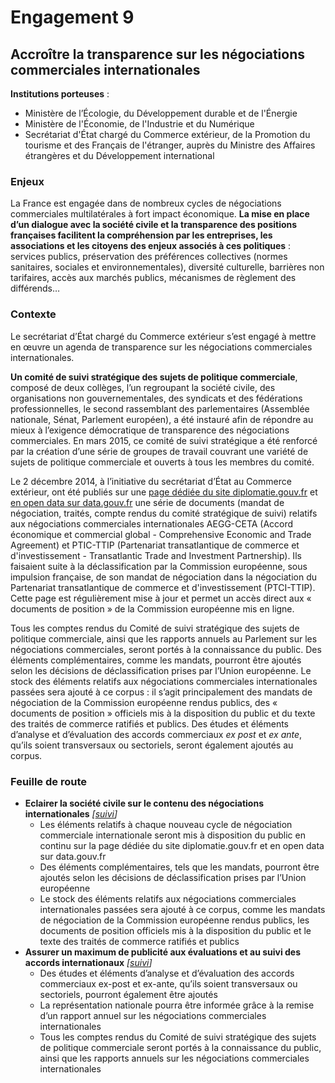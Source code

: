 # Engagement 9

## Accroître la transparence sur les négociations commerciales internationales

**Institutions porteuses** :
- Ministère de l’Écologie, du Développement durable et de l'Énergie
- Ministère de l'Économie, de l'Industrie et du Numérique
- Secrétariat d'État chargé du Commerce extérieur, de la Promotion du tourisme et des Français de l'étranger, auprès du Ministre des Affaires étrangères et du Développement international

### Enjeux

La France est engagée dans de nombreux cycles de négociations commerciales
multilatérales à fort impact économique. **La mise en place d’un dialogue avec la société
civile et la transparence des positions françaises facilitent la compréhension par les
entreprises, les associations et les citoyens des enjeux associés à ces politiques** : services
publics,  préservation  des  préférences  collectives  (normes  sanitaires,  sociales  et
environnementales), diversité culturelle, barrières non tarifaires, accès aux marchés publics,
mécanismes de règlement des différends…

### Contexte

Le secrétariat d’État chargé du Commerce extérieur s’est engagé à mettre en œuvre un
agenda de transparence sur les négociations commerciales internationales.

**Un comité de suivi stratégique des sujets de politique commerciale**, composé de deux
collèges, l’un regroupant la société civile, des organisations non gouvernementales, des
syndicats et des fédérations professionnelles, le second rassemblant des parlementaires
(Assemblée nationale, Sénat, Parlement européen), a été instauré afin de répondre au mieux
à l’exigence démocratique de transparence des négociations commerciales. En mars 2015,
ce comité de suivi stratégique a été renforcé par la création d’une série de groupes de
travail couvrant une variété de sujets de politique commerciale et ouverts à tous les
membres du comité.

Le 2 décembre 2014, à l’initiative du secrétariat d’État au Commerce extérieur, ont été
publiés sur une [page dédiée du site diplomatie.gouv.fr](http://www.diplomatie.gouv.fr/fr/politique-etrangere-de-la-france/diplomatie-economique-et-commerce/accords-de-libre-echange/) et [en open data sur data.gouv.fr](https://www.etalab.gouv.fr/premiers-pas-vers-la-transparence-des-negociations-commerciales-internationales-publication-sur-data-gouv-fr-de-documents-relatifs-au-ttip-et-au-ceta) une
série de documents (mandat de négociation, traités, compte rendus du comité stratégique
de suivi) relatifs aux négociations commerciales internationales AEGG-CETA (Accord
économique et commercial global - Comprehensive Economic and Trade Agreement) et
PTIC-TTIP (Partenariat transatlantique de commerce et d'investissement - Transatlantic Trade
and Investment Partnership). Ils faisaient suite à la déclassification par la Commission
européenne, sous impulsion française, de son mandat de négociation dans la négociation
du Partenariat transatlantique de commerce et d'investissement (PTCI-TTIP). Cette page est
régulièrement mise à jour et permet un accès direct aux « documents de position » de la
Commission européenne mis en ligne.

Tous les comptes rendus du Comité de suivi stratégique des sujets de politique commerciale,
ainsi que les rapports annuels au Parlement sur les négociations commerciales, seront portés
à la connaissance du public. Des éléments complémentaires, comme les mandats, pourront
être ajoutés selon les décisions de déclassification prises par l’Union européenne. Le stock des
éléments relatifs aux négociations commerciales internationales passées sera ajouté à ce
corpus : il s’agit principalement des mandats de négociation de la Commission européenne
rendus publics, des « documents de position » officiels mis à la disposition du public et du
texte des traités de commerce ratifiés et publics. Des études et éléments d’analyse et
d’évaluation des accords commerciaux _ex post_ et _ex ante_, qu’ils soient transversaux ou
sectoriels, seront également ajoutés au corpus.

### Feuille de route

- **Eclairer la société civile sur le contenu des négociations internationales**
      _[[suivi](https://git.framasoft.org/etalab/suivi/issues/136)]_
    - Les éléments relatifs à chaque nouveau cycle de négociation commerciale internationale seront mis à disposition du public en continu sur la page dédiée du site diplomatie.gouv.fr et en open data sur data.gouv.fr
    - Des éléments complémentaires, tels que les mandats, pourront être ajoutés selon les décisions de déclassification prises par l’Union européenne
    - Le stock des éléments relatifs aux négociations commerciales internationales passées sera ajouté à ce corpus, comme les mandats de négociation de la Commission européenne rendus publics, les documents de position officiels mis à la disposition du public et le texte des traités de commerce ratifiés et publics
- **Assurer un maximum de publicité aux évaluations et au suivi des accords internationaux**
      _[[suivi](https://git.framasoft.org/etalab/suivi/issues/136)]_
    - Des études et éléments d’analyse et d’évaluation des accords commerciaux ex-post et ex-ante, qu’ils soient transversaux ou sectoriels, pourront également être ajoutés
    - La représentation nationale pourra être informée grâce à la remise d’un rapport annuel sur les négociations commerciales internationales
    - Tous les comptes rendus du Comité de suivi stratégique des sujets de politique commerciale seront portés à la connaissance du public, ainsi que les rapports annuels sur les négociations commerciales internationales